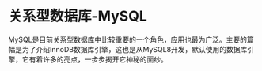 # 关系型数据库-MySQL

MySQL是目前关系型数据库中比较重要的一个角色，应用也最为广泛。主要的篇幅是为了介绍InnoDB数据库引擎，这也是从MySQL8开发，默认使用的数据库引擎，它有着许多的亮点，一步步揭开它神秘的面纱。

